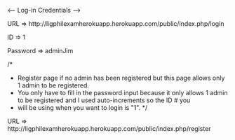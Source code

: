 <-- Log-in Credentials -->


<p> URL => http://ligphilexamherokuapp.herokuapp.com/public/index.php/login </p>
<p> ID => 1 </p>
<p> Password => adminJim </p>

/*
* Register page if no admin has been registered but this page allows only 1 admin to be registered.
* You only have to fill in the password input because it only allows 1 admin to be registered and I used auto-increments so the ID # you
* will be using when you want to login is "1".
*/

<p> URL => http://ligphilexamherokuapp.herokuapp.com/public/index.php/register </p>

